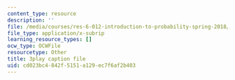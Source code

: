 ```yaml
---
content_type: resource
description: ''
file: /media/courses/res-6-012-introduction-to-probability-spring-2018/cd023bc4842f5151a129ec7f6af2b403_0xuRh3dz_Nc.vtt
file_type: application/x-subrip
learning_resource_types: []
ocw_type: OCWFile
resourcetype: Other
title: 3play caption file
uid: cd023bc4-842f-5151-a129-ec7f6af2b403
---
```

